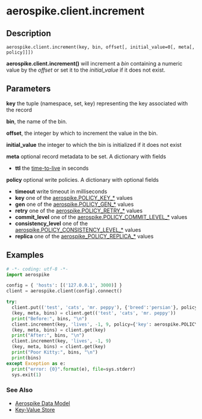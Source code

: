 
# aerospike.client.increment

## Description

```
aerospike.client.increment(key, bin, offset[, initial_value=0[, meta[, policy]]])

```

**aerospike.client.increment()** will increment a *bin* containing a numeric
value by the *offset* or set it to the *initial_value* if it does not exist.

## Parameters

**key** the tuple (namespace, set, key) representing the key associated with the record

**bin**, the name of the bin.

**offset**, the integer by which to increment the value in the bin.

**initial_value** the integer to which the bin is initialized if it does not exist

**meta** optional record metadata to be set. A dictionary with fields
- **ttl** the [time-to-live](http://www.aerospike.com/docs/client/c/usage/kvs/write.html#change-record-time-to-live-ttl) in seconds

**policy** optional write policies. A dictionary with optional fields
- **timeout** write timeout in milliseconds
- **key** one of the [aerospike.POLICY_KEY_*](http://www.aerospike.com/apidocs/c/db/d65/group__client__policies.html#gaa9c8a79b2ab9d3812876c3ec5d1d50ec) values
- **gen** one of the [aerospike.POLICY_GEN_*](http://www.aerospike.com/apidocs/c/db/d65/group__client__policies.html#ga38c1a40903e463e5d0af0141e8c64061) values
- **retry** one of the [aerospike.POLICY_RETRY_*](http://www.aerospike.com/apidocs/c/db/d65/group__client__policies.html#gaa9730980a8b0eda8ab936a48009a6718) values
- **commit_level** one of the [aerospike.POLICY_COMMIT_LEVEL_*](http://www.aerospike.com/apidocs/c/db/d65/group__client__policies.html#ga17faf52aeb845998e14ba0f3745e8f23) values
- **consistency_level** one of the [aerospike.POLICY_CONSISTENCY_LEVEL_*](http://www.aerospike.com/apidocs/c/db/d65/group__client__policies.html#ga34dbe8d01c941be845145af643f9b5ab) values
- **replica** one of the [aerospike_POLICY_REPLICA_*](http://www.aerospike.com/apidocs/c/db/d65/group__client__policies.html#gabce1fb468ee9cbfe54b7ab834cec79ab) values

## Examples

```python
# -*- coding: utf-8 -*-
import aerospike

config = { 'hosts': [('127.0.0.1', 3000)] }
client = aerospike.client(config).connect()

try:
  client.put(('test', 'cats', 'mr. peppy'), {'breed':'persian'}, policy={'exists': aerospike.POLICY_EXISTS_CREATE_OR_REPLACE})
  (key, meta, bins) = client.get(('test', 'cats', 'mr. peppy'))
  print("Before:", bins, "\n")
  client.increment(key, 'lives', -1, 9, policy={'key': aerospike.POLICY_KEY_SEND})
  (key, meta, bins) = client.get(key)
  print("After:", bins, "\n")
  client.increment(key, 'lives', -1, 9)
  (key, meta, bins) = client.get(key)
  print("Poor Kitty:", bins, "\n")
  print(bins)
except Exception as e:
  print("error: {0}".format(e), file=sys.stderr)
  sys.exit(1)

```

### See Also

- [Aerospike Data Model](http://www.aerospike.com/docs/architecture/data-model.html)
- [Key-Value Store](http://www.aerospike.com/docs/guide/kvs.html)

